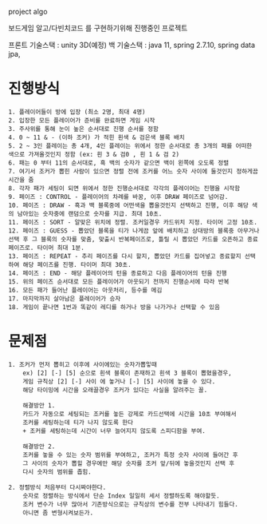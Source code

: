 

project algo

보드게임 알고/다빈치코드 를 구현하기위해 진행중인 프로젝트

프론트 기술스택 : unity 3D(예정)
백 기술스택 : java 11, spring 2.7.10, spring data jpa, 



# 진행방식

    1. 플레이어들이 방에 입장 (최소 2명, 최대 4명)
    2. 입장한 모든 플레이어가 준비를 완료하면 게임 시작
    3. 주사위를 통해 눈이 높은 순서대로 진행 순서를 정함
    4. 0 ~ 11 & - (이하 조커) 가 적힌 흰색 & 검은색 블록 배치
    5. 2 ~ 3인 플레이는 총 4개, 4인 플레이는 위에서 정한 순서대로 총 3개의 패를 어떠한 색으로 가져올것인지 정함 (ex: 흰 3 & 검0 , 흰 1 & 검 2)
    6. 패는 0 부터 11의 순서대로, 흑 백의 숫자가 같으면 백이 왼쪽에 오도록 정렬
    7. 여기서 조커가 뽑힌 사람이 있으면 정렬 전에 조커를 어느 숫자 사이에 둘것인지 정하게끔 시간을 줌
    8. 각자 패가 세팅이 되면 위에서 정한 진행순서대로 각각의 플레이어는 진행을 시작함
    9. 페이즈 : CONTROL - 플레이어의 차례를 바꿈, 이후 DRAW 페이즈로 넘어감.
    10. 페이즈 : DRAW - 흑과 백 블록중에 어떤색을 뽑을것인지 선택하고 진행, 이후 해당 색의 남아있는 숫자중에 랜덤으로 숫자를 지급. 최대 10초.
    11. 페이즈 : SORT - 알맞은 위치에 정렬. 조커일경우 카드위치 지정. 타이머 고정 10초. 
    12. 페이즈 : GUESS - 뽑았던 블록을 티가 나게끔 앞에 배치하고 상대방의 블록중 아무거나 선택 후 그 블록의 숫자를 맞춤, 맞출시 반복페이즈로, 틀릴 시 뽑았던 카드를 오픈하고 종료 페이즈로. 타이머 최대 1분. 
    13. 페이즈 : REPEAT - 추리 페이즈를 다시 할지, 뽑았던 카드를 집어넣고 종료할지 선택하여 해당 페이즈를 진행. 타이머 최대 30초. 
    14. 페이즈 : END - 해당 플레이어의 턴을 종료하고 다음 플레이어의 턴을 진행 
    15. 위의 페이즈 순서대로 모든 플레이어가 아웃되기 전까지 진행순서에 따라 반복 
    16. 모든 패가 들어난 플레이어는 아웃처리, 등수를 메김 
    17. 마지막까지 살아남은 플레이어가 승자 
    18. 게임이 끝나면 1번과 똑같이 레디를 하거나 방을 나가거나 선택할 수 있음


# 문제점
    1. 조커가 먼저 뽑히고 이후에 사이에있는 숫자가뽑잏때
        ex) [2] [-] [5] 순으로 흰색 블록이 존재하고 흰색 3 블록이 뽑혔을경우,
        게임 규칙상 [2] [-] 사이 에 놓거나 [-] [5] 사이에 놓을 수 있다.
        해당 타이밍에 시간을 오래끌경우 조커가 있다는 사실을 알려주는 꼴.

        해결방안 1. 
        카드가 자동으로 세팅되는 조커를 놓든 강제로 카드선택에 시간을 10초 부여해서
        조커를 세팅하는데 티가 나지 않도록 한다 
        + 조커를 세팅하는데 시간이 너무 늘어지지 않도록 스피디함을 부여.

        해결방안 2.
        조커를 놓을 수 있는 숫자 범위를 부여하고, 조커가 특정 숫자 사이에 들어간 후
        그 사이의 숫자가 뽑힐 경우에만 해당 숫자를 조커 앞/뒤에 놓을것인지 선택 후 
        다시 숫자의 범위를 좁힘.

    2. 정렬방식 처음부터 다시짜야한다.
        숫자로 정렬하는 방식에서 단순 Index 일일히 세서 정렬하도록 해야할듯.
        조커 변수가 너무 많아서 기존방식으로는 규칙상의 변수를 전부 나타내기 힘들다.
        아니면 좀 변형시켜보든가.
        